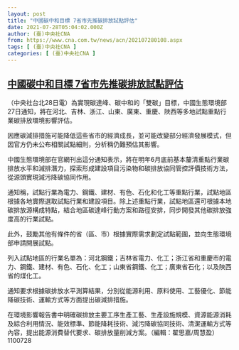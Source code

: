```yaml
---
layout: post
title: "中國碳中和目標 7省市先推碳排放試點評估"
date: 2021-07-28T05:04:02.000Z
author: (臺)中央社CNA
from: https://www.cna.com.tw/news/acn/202107280108.aspx
tags: [ (臺)中央社CNA ]
categories: [ (臺)中央社CNA ]
---
```

<!--1627448642000-->
[中國碳中和目標 7省市先推碳排放試點評估](https://www.cna.com.tw/news/acn/202107280108.aspx)
------

<div>
<div></div><div class="paragraph"><p>（中央社台北28日電）為實現碳達峰、碳中和的「雙碳」目標，中國生態環境部27日通知，將在河北、吉林、浙江、山東、廣東、重慶、陜西等多地試點重點行業碳排放環境影響評估。</p><p>因應碳減排措施可能降低這些省市的經濟成長，並可能改變部分經濟發展模式，但因官方仍未公布相關試點細則，分析稱仍難預估其影響。</p><p>中國生態環境部在官網刊出這分通知表示，將在明年6月底前基本釐清重點行業碳排放水平和減排潛力，探索形成建設項目污染物和碳排放協同管控評價技術方法，從源頭實現減污降碳協同作用。</p><p>通知稱，試點行業為電力、鋼鐵、建材、有色、石化和化工等重點行業，試點地區根據各地實際選取試點行業和建設項目。除上述重點行業，試點地區還可根據本地碳排放源構成特點，結合地區碳達峰行動方案和路徑安排，同步開發其他碳排放強度高的行業試點。</p><p>此外，鼓勵其他有條件的省（區、市）根據實際需求劃定試點範圍，並向生態環境部申請開展試點。</p><p>列入試點地區的行業名單為：河北鋼鐵；吉林省電力、化工；浙江省和重慶市的電力、鋼鐵、建材、有色、石化、化工；山東省鋼鐵、化工；廣東省石化；以及陜西省的煤化工。</p><p>通知要求根據碳排放水平測算結果，分別從能源利用、原料使用、工藝優化、節能降碳技術、運輸方式等方面提出碳減排措施。</p><p>在環境影響報告書中明確碳排放主要工序生產工藝、生產設施規模、資源能源消耗及綜合利用情況、能效標準、節能降耗技術、減污降碳協同技術、清潔運輸方式等內容，提出能源消費替代要求、碳排放量削減方案。（編輯：翟思嘉/周慧盈）1100728</p></div>
</div>
